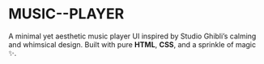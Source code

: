 # MUSIC--PLAYER
A minimal yet aesthetic music player UI inspired by Studio Ghibli’s calming and whimsical design. Built with pure **HTML**, **CSS**, and a sprinkle of magic ✨.
